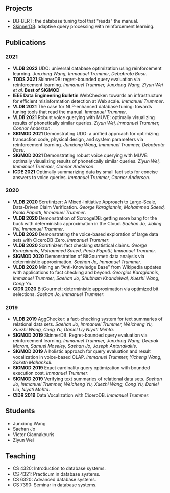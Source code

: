 ## Projects


- DB-BERT: the database tuning tool that "reads" the manual.
- [SkinnerDB](https://cornelldbgroup.github.io/skinnerdb/): adaptive query processing with reinforcement learning.

## Publications

### 2021

- **VLDB 2022** UDO: universal database optimization using reinforcement learning. _Junxiong Wang, Immanuel Trummer, Debabrota Basu_.
- **TODS 2021** SkinnerDB: regret-bounded query evaluation via reinforcement learning. _Immanuel Trummer, Junxiong Wang, Ziyun Wei et al._ **Best of SIGMOD**
- **IEEE Data Engineering Bulletin** WebChecker: towards an infrastructure for efficient misinformation detection at Web scale. _Immanuel Trummer_.
- **VLDB 2021** The case for NLP-enhanced database tuning: towards tuning tools that read the manual. _Immanuel Trummer_.
- **VLDB 2021** Robust voice querying with MUVE: optimally visualizing results of phonetically similar queries. _Ziyun Wei, Immanuel Trummer, Connor Anderson_.
- **SIGMOD 2021** Demonstrating UDO: a unified approach for optimizing transaction code, physical design, and system parameters via reinforcement learning. _Junxiong Wang, Immanuel Trummer, Debabrota Basu_.
- **SIGMOD 2021** Demonstrating robust voice querying with MUVE: optimally visualizing results of phonetically similar queries. _Ziyun Wei, Immanuel Trummer, Connor Anderson_.
- **ICDE 2021** Optimally summarizing data by small fact sets for concise answers to voice queries. _Immanuel Trummer, Connor Anderson_.

### 2020

- **VLDB 2020** Scrutinizer: A Mixed-Initiative Approach to Large-Scale, Data-Driven Claim Verification. _George Karagiannis, Mohammed Saeed, Paolo Papotti, Immanuel Trummer_.
- **VLDB 2020** Demonstration of ScroogeDB: getting more bang for the buck with deterministic approximation in the Cloud. _Saehan Jo, Jialing Pei, Immanuel Trummer_.
- **VLDB 2020** Demonstrating the voice-based exploration of large data sets with CiceroDB-Zero. _Immanuel Trummer_.
- **VLDB 2020** Scrutinizer: fact checking statistical claims. _George Karagiannis, Mohammed Saeed, Paolo Papotti, Immanuel Trummer_.
- **SIGMOD 2020** Demonstration of BitGourmet: data analysis via deterministic approximation. _Saehan Jo, Immanuel Trummer_.
- **VLDB 2020** Mining an “Anti-Knowledge Base” from Wikipedia updates with applications to fact checking and beyond. _Georgios Karagiannis, Immanuel Trummer, Saehan Jo, Shubham Khandelwal, Xuezhi Wang, Cong Yu_.
- **CIDR 2020** BitGourmet: deterministic approximation via optimized bit selections. _Saehan Jo, Immanuel Trummer_.

### 2019

- **VLDB 2019** AggChecker: a fact-checking system for text summaries of relational data sets. _Saehan Jo, Immanuel Trummer, Weicheng Yu, Xuezhi Wang, Cong Yu, Daniel Liy Niyati Mehta_.
- **SIGMOD 2019** SkinnerDB: Regret-bounded query evaluation via reinforcement learning. _Immanuel Trummer, Junxiong Wang, Deepak Maram, Samuel Moseley, Saehan Jo, Joseph Antonakakis_.
- **SIGMOD 2019** A holistic approach for query evaluation and result vocalization in voice-based OLAP. _Immanuel Trummer, Yicheng Wang, Saketh Mahankali_.
- **SIGMOD 2019** Exact cardinality query optimization with bounded execution cost. _Immanuel Trummer_.
- **SIGMOD 2019** Verifying text summaries of relational data sets. _Saehan Jo, Immanuel Trummer, Weicheng Yu, Xuezhi Wang, Cong Yu, Daniel Liu, Niyati Mehta_.
- **CIDR 2019** Data Vocalization with CiceroDB. _Immanuel Trummer_.

## Students

- Junxiong Wang
- Saehan Jo
- Victor Giannakouris
- Ziyun Wei

## Teaching

- CS 4320: Introduction to database systems.
- CS 4321: Practicum in database systems.
- CS 6320: Advanced database systems.
- CS 7390: Seminar in database systems.
